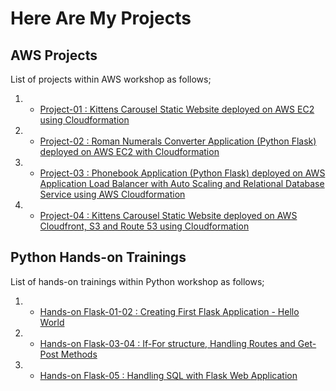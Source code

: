 # Here Are My Projects

## AWS Projects

List of projects within AWS workshop as follows;

1. - [Project-01 : Kittens Carousel Static Website deployed on AWS EC2 using Cloudformation](./Project-01-kittens-carousel-static-website-ec2/README.md)
 
2. - [Project-02 : Roman Numerals Converter Application (Python Flask) deployed on AWS EC2 with Cloudformation](./Project-02-Roman-Numerals-Converter/README.md)

3. - [Project-03 : Phonebook Application (Python Flask) deployed on AWS Application Load Balancer with Auto Scaling and Relational Database Service using AWS Cloudformation](./Project-03-Phonebook-Application/README.md)

4. - [Project-04 : Kittens Carousel Static Website deployed on AWS Cloudfront, S3 and Route 53 using Cloudformation](./Project-04-kittens-carousel-static-web-s3-cf/README.md)

## Python Hands-on Trainings

List of hands-on trainings within Python workshop as follows;

1. - [Hands-on Flask-01-02 : Creating First Flask Application - Hello World](./flask-01-02-hello-world-app-Jinja-Template/README.md)

2. - [Hands-on Flask-03-04 : If-For structure, Handling Routes and Get-Post Methods](./flask-03-04-If-Handling-Routes-and-Get-Post-Methods/README.md)

3. - [Hands-on Flask-05    : Handling SQL with Flask Web Application](./flask-05-Handling-SQL-with-Flask-Web-Application/README.md)



